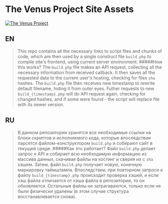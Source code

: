 The Venus Project Site Assets
===============
[![The Venus Project](http://civilisation2.org/wp-content/uploads/2012/03/topTVPlogo.png)](http://thevenusproject.com)

## EN
>This repo contains all the necessary links to script files and chunks of code, which are then used by a single construct file `build.php` to compile site's frontend, using current server environment.
> #####How this works?
> The `build.php` file makes an API request, collecting all the necessary information from received callback. It then saves all the requested data to the current user's hosting, checking for files `sha` hashes. The `build.php` file then receives new timestamp to rewrite default filename, hiding it from outer eyes. Futher requests to new `build_{timestamp}.php` will do API request again, checking for changed hashes, and if some were found - the script will replace file with its newer version.

## RU
>В данном репозитории хранятся все необходимые ссылки на блоки скриптов и исполняемого кода, которые впоследствии парсятся файлом-конструктором `build.php` и собирают сайт в текущей среде.
> #####Как это работает?
> Файл `build.php` делает запрос к API и собирает всю необходимую информацию из массива данных, скачивая файлы на хостинг и сверяя их с `sha` хэшем. Затем, файл `build.php` получает новую, конечную маркировку таймштампа. Впоследствии, при повторном запросе к файлу `build_{timestamp}.php` происходит проверка хэшей, и если хэш файла отличается от хэша файла в репозитории, то он обновляется. Остальные файлы не затрагиваются, только если не были физически удалены (в этом случае структура восстанавливается снова).
